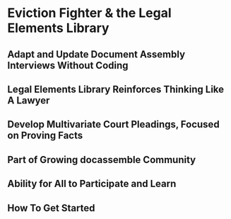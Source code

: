# Eviction Fighter & the Legal Elements Library
## Adapt and Update Document Assembly Interviews Without Coding
## Legal Elements Library Reinforces Thinking Like A Lawyer
## Develop Multivariate Court Pleadings, Focused on Proving Facts
## Part of Growing docassemble Community
## Ability for All to Participate and Learn
## How To Get Started
